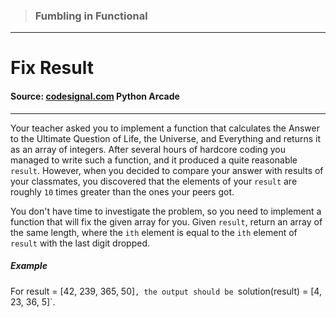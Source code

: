 > ### Fumbling in Functional

---

# Fix Result

#### Source: [codesignal.com](https://codesignal.com/) Python Arcade

---

Your teacher asked you to implement a function that calculates the Answer to the Ultimate Question of Life, the Universe, and Everything and returns it as an array of integers. After several hours of hardcore coding you managed to write such a function, and it produced a quite reasonable `result`. However, when you decided to compare your answer with results of your classmates, you discovered that the elements of your `result` are roughly `10` times greater than the ones your peers got.

You don't have time to investigate the problem, so you need to implement a function that will fix the given array for you. Given `result`, return an array of the same length, where the `ith` element is equal to the `ith` element of `result` with the last digit dropped.

##### Example

For result = [42, 239, 365, 50]`, the output should be
`solution(result) = [4, 23, 36, 5]`.

